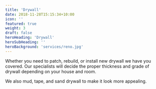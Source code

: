 ```yaml
---
title: 'Drywall'
date: 2018-11-28T15:15:34+10:00
icon: ''
featured: true
weight: 3
draft: false
heroHeading: 'Drywall'
heroSubHeading: ''
heroBackground: 'services/reno.jpg'
---
```


Whether you need to patch, rebuild, or install new drywall we have you covered. Our specialists will decide the proper thickness and grade of drywall depending on your house and room.

We also mud, tape, and sand drywall to make it look more appealing.
